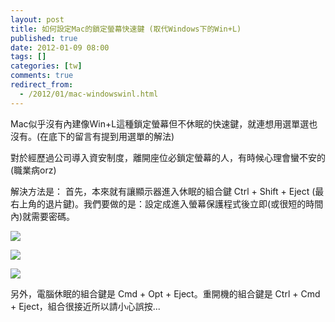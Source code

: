 ```yaml
---
layout: post
title: 如何設定Mac的鎖定螢幕快速鍵 (取代Windows下的Win+L)
published: true
date: 2012-01-09 08:00
tags: []
categories: [tw]
comments: true
redirect_from:
  - /2012/01/mac-windowswinl.html
---
```



Mac似乎沒有內建像Win+L這種鎖定螢幕但不休眠的快速鍵，就連想用選單選也沒有。(在底下的留言有提到用選單的解法)

對於經歷過公司導入資安制度，離開座位必鎖定螢幕的人，有時候心理會蠻不安的 (職業病orz)

解決方法是：
首先，本來就有讓顯示器進入休眠的組合鍵 Ctrl + Shift + Eject (最右上角的退片鍵)。我們要做的是：設定成進入螢幕保護程式後立即(或很短的時間內)就需要密碼。


[![][1]][1]



[![][2]][3]



[![][4]][5]



另外，電腦休眠的組合鍵是 Cmd + Opt + Eject。重開機的組合鍵是 Ctrl + Cmd + Eject，組合很接近所以請小心誤按...



[1]: http://2.bp.blogspot.com/-REOLDLnTOy0/Twh-hSaRuFI/AAAAAAAAAno/hMzNM6IZiog/s1600/step1.png
[2]: http://1.bp.blogspot.com/-2Uw_Zdncjfw/Twh-h0Mc9PI/AAAAAAAAAns/h3S30-DkAsQ/s400/step2.png
[3]: http://1.bp.blogspot.com/-2Uw_Zdncjfw/Twh-h0Mc9PI/AAAAAAAAAns/h3S30-DkAsQ/s1600/step2.png
[4]: http://4.bp.blogspot.com/-qxgYIA-3Ges/Twh-iSdsjkI/AAAAAAAAAn0/nwqVuH5T0bE/s400/step3.png
[5]: http://4.bp.blogspot.com/-qxgYIA-3Ges/Twh-iSdsjkI/AAAAAAAAAn0/nwqVuH5T0bE/s1600/step3.png
